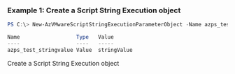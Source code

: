 ### Example 1: Create a Script String Execution object
```powershell
PS C:\> New-AzVMwareScriptStringExecutionParameterObject -Name azps_test_stringvalue -Value "stringValue"

Name                  Type   Value
----                  ----   -----
azps_test_stringvalue Value  stringValue
```

Create a Script String Execution object